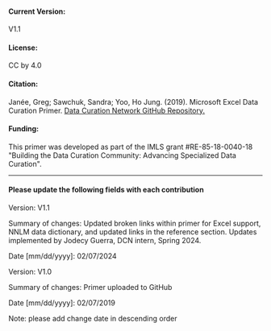 #### Current Version:

V1.1

#### License:

CC by 4.0

#### Citation:

Janée, Greg; Sawchuk, Sandra; Yoo, Ho Jung. (2019). Microsoft Excel Data Curation Primer. [Data Curation Network GitHub Repository.](https://github.com/DataCurationNetwork/data-primers)

#### Funding:

This primer was developed as part of the IMLS grant #RE-85-18-0040-18 "Building the Data Curation Community: Advancing Specialized Data Curation".

_____________

#### Please update the following fields with each contribution

Version:
V1.1

Summary of changes: Updated broken links within primer for Excel support, NNLM data dictionary, and updated links in the reference section. Updates implemented by Jodecy Guerra, DCN intern, Spring 2024.

Date [mm/dd/yyyy]: 02/07/2024

Version:
V1.0

Summary of changes: Primer uploaded to GitHub 

Date [mm/dd/yyyy]: 02/07/2019

Note: please add change date in descending order
